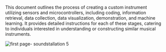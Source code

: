 This document outlines the process of creating a custom instrument utilizing sensors and microcontrollers, including coding, information retrieval, data collection, data visualization, demonstration, and machine learning. It provides detailed instructions for each of these stages, catering to individuals interested in understanding or constructing similar musical instruments.

![first page- soundstallation 5](https://github.com/raminakhavijou/Data-IoT-ML/assets/42982189/4fbfebfe-edd6-453a-a11b-214f33a23bc5)

